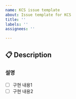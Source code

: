 ```yaml
---
name: KCS issue template
about: Issue template for KCS
title: ''
labels: ''
assignees: ''

---
```


## 📋 Description
### 설명

- [ ] 구현 내용1
- [ ] 구현 내용2
